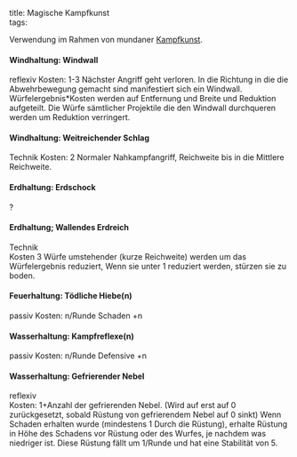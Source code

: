 title: Magische Kampfkunst  
tags:   


Verwendung im Rahmen von mundaner [Kampfkunst](martialarts).


#### Windhaltung: Windwall
reflexiv
Kosten: 1-3 
Nächster Angriff geht verloren. 
In die Richtung in die die Abwehrbewegung gemacht sind manifestiert sich ein Windwall. Würfelergebnis*Kosten werden auf Entfernung und Breite und Reduktion aufgeteilt. Die Würfe sämtlicher Projektile die den Windwall durchqueren werden um Reduktion verringert.

#### Windhaltung: Weitreichender Schlag
Technik
Kosten: 2
Normaler Nahkampfangriff, Reichweite bis in die Mittlere Reichweite.


#### Erdhaltung: Erdschock
?

#### Erdhaltung; Wallendes Erdreich
Technik  
Kosten 3
Würfe umstehender (kurze Reichweite) werden um das Würfelergebnis reduziert, Wenn sie unter 1 reduziert werden, stürzen sie zu boden.


#### Feuerhaltung: Tödliche Hiebe(n)
passiv
Kosten: n/Runde
Schaden +n

#### Wasserhaltung: Kampfreflexe(n)
passiv
Kosten: n/Runde
Defensive +n

#### Wasserhaltung: Gefrierender Nebel  
reflexiv  
Kosten: 1+Anzahl der gefrierenden Nebel. (Wird auf erst auf 0 zurückgesetzt, sobald Rüstung von gefrierendem Nebel auf 0 sinkt)
Wenn Schaden erhalten wurde (mindestens 1 Durch die Rüstung), erhalte Rüstung in Höhe des Schadens vor Rüstung oder des Wurfes, je nachdem was niedriger ist. Diese Rüstung fällt um 1/Runde und hat eine Stabilität von 5.
